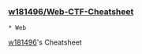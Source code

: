 ### [w181496/Web-CTF-Cheatsheet](https://github.com/w181496/Web-CTF-Cheatsheet)
    * Web
[w181496](https://github.com/w181496)'s Cheatsheet
